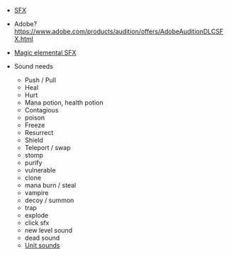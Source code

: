 
- [SFX](https://www.asoundeffect.com/sound-library/metamorphosis/)
- Adobe? https://www.adobe.com/products/audition/offers/AdobeAuditionDLCSFX.html
- [Magic elemental SFX](https://www.asoundeffect.com/sound-library/rpg3-magic-spells-elemental-packs/)

- Sound needs
    - Push / Pull
    - Heal
    - Hurt
    - Mana potion, health potion
    - Contagious
    - poison
    - Freeze
    - Resurrect
    - Shield
    - Teleport / swap
    - stomp
    - purify
    - vulnerable
    - clone
    - mana burn / steal
    - vampire
    - decoy / summon
    - trap
    - explode
    - click sfx
    - new level sound
    - dead sound
    - [Unit sounds](https://www.asoundeffect.com/sound-library/animal-hyperrealism-vol-ii/)